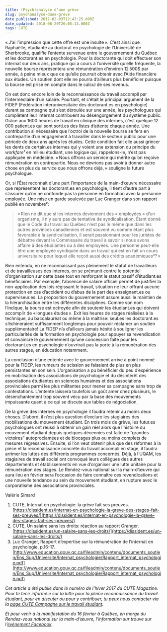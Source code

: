 ```yaml
---
title: (Psych)analyse d’une grève
slug: psychanalyse-dune-greve
date_published: 2017-02-03T12:47:25.000Z
date_updated: 2018-08-20T20:05:13.000Z
tags: CUTE
---
```


« J’ai l’impression que cette offre est une insulte ». C’est ainsi que Raphaëlle, étudiante au doctorat en psychologie de l’Université de Sherbrooke, qualifie l’entente survenue entre le gouvernement du Québec et les doctorant.es en psychologie. Pour la doctorante qui doit effectuer son internat sur deux ans, pratique qui a cours à l’université qu’elle fréquente, la nouvelle bourse représentera une rémunération d’environ 12 500$ par année, à peine mieux que ce qu’elle pourrait obtenir avec l’Aide financière aux études. Un soutien dont elle ne pourra d’ailleurs plus bénéficier puisque la bourse est prise en compte dans le calcul de ses revenus.

On est donc encore loin de la reconnaissance du travail accompli par l’intermédiaire d’un salaire. Pourtant, et c’était le principal argument de la FIDEP (Fédération interuniversitaire des doctorant.es en psychologie) durant sa campagne qui s’est déroulée sur une année, les psychologues qui complètent leur internat contribuent au désengorgement du système public. Grâce aux 1600 heures de travail en clinique des internes, c’est quelque 12 000 patient.es qui sont sorti.es des listes d’attente chaque année. Une contribution si nécessaire que l’octroi de la nouvelle bourse se fera en contrepartie d’un engagement à travailler dans le secteur public pour une période de deux ans après les études. Cette condition fait elle aussi grincer les dents de certain.es internes qui y voient une extension du principe du *workfare¹* en milieu étudiant, une logique qui, rappelons-le, n’est pas appliquée en médecine. « Nous offrons un service qui mérite qu’on reçoive rémunération en contrepartie. Nous ne devrions pas avoir à donner autre chose en plus du service que nous offrons déjà, » souligne la future psychologue.

Or, si l’État reconnait d’une part l’importance de la main-d’œuvre nécessaire que représentent les doctorant.es en psychologie, il tient d’autre part à s’assurer qu’on ne confonde pas la personne en formation avec la personne employée. Une mise en garde soulevée par Luc Granger dans son rapport publié en novembre²:

> « Rien ne dit que si les internes deviennent des « employées » d’un organisme, il n’y aura pas de tentative de syndicalisation. Étant donné que le Code du travail au Québec n’est pas le même que dans les autres provinces canadiennes et est souvent vu comme étant plus favorable à la syndicalisation, il serait passionnant pour les juristes de débattre devant le Commissaire du travail à savoir si nous avons affaire à des étudiantes ou à des employées. Une personne peut-elle être une employée syndiquée dans un travail qui est en fait un cours universitaire pour lequel elle reçoit aussi des crédits académiques³? »

Bien entendu, en ne reconnaissant pas pleinement le statut de travailleurs et de travailleuses des internes, on se prémunit contre le potentiel d’organisation sur cette base tout en renforçant le statut passif d’étudiant.es bénéficiaires. Par exemple, l’absence de salaire officiel permet de justifier la non-application des lois régissant le travail, situation ne leur offrant aucune protection en cas d’accident ou d’abus de la part des enseignant.es ou superviseur.es. La proposition du gouvernement assure aussi le maintien de la hiérarchisation entre les différentes disciplines. Comme son nom l’indique, la bourse est octroyée afin de soutenir les étudiant.es qui doivent accomplir de « longues études ». Exit les heures de stages réalisées à la technique, au baccalauréat ou même à la maîtrise: seul.es les doctorant.es s’échineraient suffisamment longtemps pour pouvoir réclamer un soutien supplémentaire! La FIDEP n’a d’ailleurs jamais hésité à souligner les particularités de la formation en psychologie pour appuyer sa revendication et convaincre le gouvernement qu’une concession faite pour les doctorant.es en psychologie n’ouvrirait pas la porte à la rémunération des autres stages, en éducation notamment.

La conclusion d’une entente avec le gouvernement arrive à point nommé pour la FIDEP, les rumeurs de scission se faisaient de plus en plus persistantes en son sein. L’organisation a pu bénéficier du peu d’expérience en mobilisation des associations de psychologie et du désintérêt des associations étudiantes en sciences humaines et des associations provinciales parmi les plus militantes pour mener sa campagne sans trop de contestations. L’entente laissera toutefois un goût amer chez plusieurs, le désenchantement trop souvent vécu par la base des mouvements impuissante quant à ce qui se discute aux tables de négociation.

De la grève des internes en psychologie il faudra retenir au moins deux choses. D’abord, il n’est plus question d’exclure les stagiaires des mobilisations du mouvement étudiant. En trois mois de grève, les futur.es psychologues ont réussi à obtenir un gain réel alors que l’histoire du mouvement étudiant depuis quelques décennies est faite de “grandes victoires” autoproclamées et de blocages plus ou moins complets de mesures régressives. Ensuite, si l’on veut obtenir plus que des réformes à la pièce et la reconnaissance concrète du travail accompli en stage, il faudra arrimer les luttes des différents programmes concernés. Déjà, à l’UQAM, les stagiaires de travail social ont convoqué leurs collègues des autres départements et établissements en vue d’organiser une lutte unitaire pour la rémunération des stages. Le Rendez-vous national sur la main-d’œuvre qui aura lieu en février sera l’occasion de faire connaître ces revendications et une nouvelle tendance au sein du mouvement étudiant, en rupture avec le corporatisme des associations provinciales.

Valérie Simard

1. CUTE, Internat en psychologie: la grève fait ses preuves. [https://dissident.es/internat-en-psychologie-la-greve-des-stages-fait-ses-preuves/](https://dissident.es/internat-en-psychologie-la-greve-des-stages-fait-ses-preuves/)
2. CUTE, Un salaire sans les droits: réaction au rapport Granger. [https://dissident.es/un-salaire-sans-les-droits/](https://dissident.es/un-salaire-sans-les-droits/)
3. Luc Granger, Rapport d’expertise sur la rémunération de l’internat en psychologie, p.16-17. [http://www.education.gouv.qc.ca/fileadmin/contenu/documents_soutien/Ens_Sup/Universite/Internat_psychologie/Rapport_internat_psychologie.pdf](http://www.education.gouv.qc.ca/fileadmin/contenu/documents_soutien/Ens_Sup/Universite/Internat_psychologie/Rapport_internat_psychologie.pdf)

*Cet article a été publié dans le numéro de l’hiver 2017 du CUTE Magazine.*
*Pour te tenir informé.e sur la lutte pour la pleine reconnaissance du travail étudiant, pour en discuter ou pour y contribuer, tu peux nous contacter via la [page CUTE Campagne sur le travail étudiant](https://www.facebook.com/campagnetravailetudiant).*

*Et pour venir à la manifestation du 16 février à Québec, en marge du Rendez-vous national sur la main-d’œuvre, l’information sur trouve sur l’[évènement Facebook](https://www.facebook.com/events/396780237340198/).*
